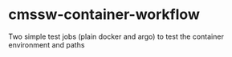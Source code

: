 # cmssw-container-workflow
Two simple test jobs (plain docker and argo) to test the container environment and paths
